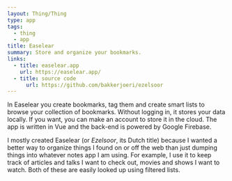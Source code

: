 ```yaml
---
layout: Thing/Thing
type: app
tags:
  - thing
  - app
title: Easelear
summary: Store and organize your bookmarks.
links:
  - title: easelear.app
    url: https://easelear.app/
  - title: source code
	  url: https://github.com/bakkerjoeri/ezelsoor
---
```

In Easelear you create bookmarks, tag them and create smart lists to browse your collection of bookmarks. Without logging in, it stores your data locally. If you want, you can make an account to store it in the cloud. The app is written in Vue and the back-end is powered by Google Firebase.

I mostly created Easelear (or *Ezelsoor*, its Dutch title) because I wanted a better way to organize things I found on or off the web than just dumping things into whatever notes app I am using. For example, I use it to keep track of articles and talks I want to check out, movies and shows I want to watch. Both of these are easily looked up using filtered lists.
